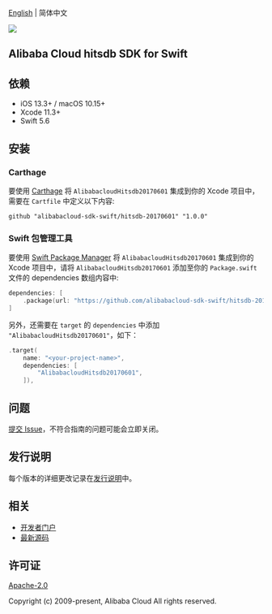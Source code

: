 [English](README.md) | 简体中文

![](https://aliyunsdk-pages.alicdn.com/icons/AlibabaCloud.svg)

## Alibaba Cloud hitsdb SDK for Swift

## 依赖

- iOS 13.3+ / macOS 10.15+
- Xcode 11.3+
- Swift 5.6

## 安装

### Carthage

要使用 [Carthage](https://github.com/Carthage/Carthage) 将 `AlibabacloudHitsdb20170601` 集成到你的 Xcode 项目中，需要在 `Cartfile` 中定义以下内容:

```ogdl
github "alibabacloud-sdk-swift/hitsdb-20170601" "1.0.0"
```

### Swift 包管理工具

要使用 [Swift Package Manager](https://swift.org/package-manager/) 将 `AlibabacloudHitsdb20170601` 集成到你的 Xcode 项目中，请将 `AlibabacloudHitsdb20170601` 添加至你的 `Package.swift` 文件的 dependencies 数组内容中:

```swift
dependencies: [
    .package(url: "https://github.com/alibabacloud-sdk-swift/hitsdb-20170601.git", from: "1.0.0")
]
```

另外，还需要在 `target` 的 `dependencies` 中添加 `"AlibabacloudHitsdb20170601"`，如下：

```swift
.target(
    name: "<your-project-name>",
    dependencies: [
        "AlibabacloudHitsdb20170601",
    ]),
```

## 问题

[提交 Issue](https://github.com/alibabacloud-sdk-swift/hitsdb-20170601/issues/new)，不符合指南的问题可能会立即关闭。

## 发行说明

每个版本的详细更改记录在[发行说明](./ChangeLog.txt)中。

## 相关

* [开发者门户](https://next.api.aliyun.com/home)
* [最新源码](https://github.com/alibabacloud-sdk-swift/hitsdb-20170601)

## 许可证

[Apache-2.0](http://www.apache.org/licenses/LICENSE-2.0)

Copyright (c) 2009-present, Alibaba Cloud All rights reserved.

